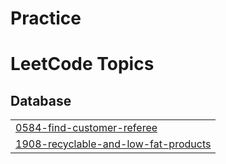 # Practice
<!---LeetCode Topics Start-->
# LeetCode Topics
## Database
|  |
| ------- |
| [0584-find-customer-referee](https://github.com/DishaPy/Practice/tree/master/0584-find-customer-referee) |
| [1908-recyclable-and-low-fat-products](https://github.com/DishaPy/Practice/tree/master/1908-recyclable-and-low-fat-products) |
<!---LeetCode Topics End-->